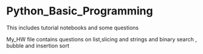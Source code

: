 # Python_Basic_Programming
This includes tutorial notebooks and some questions 

My_HW file contains questions on list,slicing and strings and binary search , bubble and insertion sort
